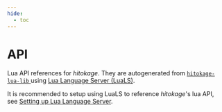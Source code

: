 ```yaml
---
hide:
  - toc
---
```


# API

Lua API references for _hitokage_. They are autogenerated from [ `hitokage-lua-lib` ](https://github.com/codyduong/hitokage/tree/master/hitokage-lua-lib) using [Lua Language Server (LuaLS)](https://github.com/LuaLS/lua-language-server).

It is recommended to setup using LuaLS to reference _hitokage_'s lua API, see [Setting up Lua Language Server](../configuration.html#setting-up-lua-language-server).
